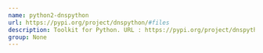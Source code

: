```yaml
---
name: python2-dnspython
url: https://pypi.org/project/dnspython/#files
description: Toolkit for Python. URL : https://pypi.org/project/dnspython/#files Groups : None
group: None
---
```

